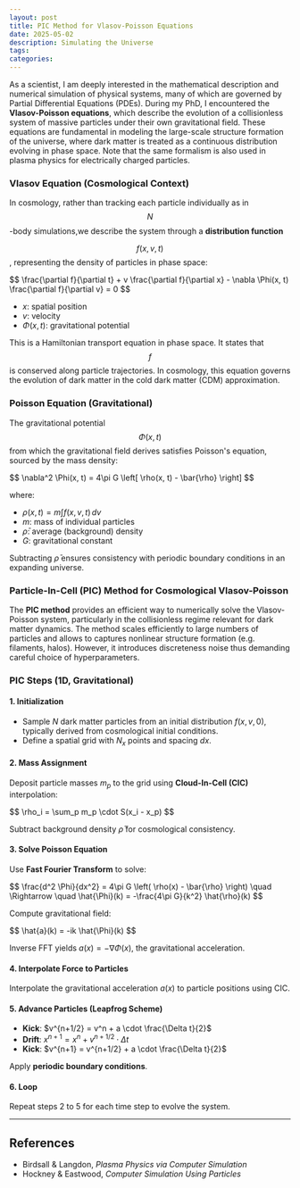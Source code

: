 ```yaml
---
layout: post
title: PIC Method for Vlasov-Poisson Equations
date: 2025-05-02
description: Simulating the Universe
tags:
categories:
---
```


As a scientist, I am deeply interested in the mathematical description and numerical simulation of physical systems, many of which are governed by Partial Differential Equations (PDEs). During my PhD, I encountered the **Vlasov-Poisson equations**, which describe the evolution of a collisionless system of massive particles under their own gravitational field. These equations are fundamental in modeling the large-scale structure formation of the universe, where dark matter is treated as a continuous distribution evolving in phase space. Note that the same formalism is also used in plasma physics for electrically charged particles.

### Vlasov Equation (Cosmological Context)

In cosmology, rather than tracking each particle individually as in $$N$$-body simulations,we describe the system through a **distribution function** $$f(x, v, t)$$, representing the density of particles in phase space:

<p>
$$
\frac{\partial f}{\partial t} + v \frac{\partial f}{\partial x} - \nabla \Phi(x, t) \frac{\partial f}{\partial v} = 0
$$
</p>

- $x$: spatial position  
- $v$: velocity  
- $\Phi(x, t)$: gravitational potential  

This is a Hamiltonian transport equation in phase space. It states that $$f$$ is conserved along particle trajectories. In cosmology, this equation governs the evolution of dark matter in the cold dark matter (CDM) approximation.

### Poisson Equation (Gravitational)

The gravitational potential $$\Phi(x, t)$$ from which the gravitational field derives satisfies Poisson's equation, sourced by the mass density:

<p>
$$
\nabla^2 \Phi(x, t) = 4\pi G \left[ \rho(x, t) - \bar{\rho} \right]
$$
</p>

where:

- $\rho(x, t) = m \int f(x, v, t) \, dv$  
- $m$: mass of individual particles  
- $\bar{\rho}$: average (background) density  
- $G$: gravitational constant  

Subtracting $\bar{\rho}$ ensures consistency with periodic boundary conditions in an expanding universe.

### Particle-In-Cell (PIC) Method for Cosmological Vlasov-Poisson

The **PIC method** provides an efficient way to numerically solve the Vlasov-Poisson system, particularly in the collisionless regime relevant for dark matter dynamics. The method scales efficiently to large numbers of particles and allows to captures nonlinear structure formation (e.g. filaments, halos). However, it introduces discreteness noise thus demanding careful choice of hyperparameters.

### PIC Steps (1D, Gravitational)

#### 1. Initialization

- Sample $N$ dark matter particles from an initial distribution $f(x, v, 0)$, typically derived from cosmological initial conditions.  
- Define a spatial grid with $N_x$ points and spacing $dx$.

#### 2. Mass Assignment

Deposit particle masses $m_p$ to the grid using **Cloud-In-Cell (CIC)** interpolation:

<p>
$$
\rho_i = \sum_p m_p \cdot S(x_i - x_p)
$$
</p>

Subtract background density $\bar{\rho}$ for cosmological consistency.

#### 3. Solve Poisson Equation

Use **Fast Fourier Transform** to solve:

<p>
$$
\frac{d^2 \Phi}{dx^2} = 4\pi G \left( \rho(x) - \bar{\rho} \right)  
\quad \Rightarrow \quad  
\hat{\Phi}(k) = -\frac{4\pi G}{k^2} \hat{\rho}(k)
$$
</p>

Compute gravitational field:

<p>
$$
\hat{a}(k) = -ik \hat{\Phi}(k)
$$
</p>

Inverse FFT yields $a(x) = -\nabla \Phi(x)$, the gravitational acceleration.

#### 4. Interpolate Force to Particles

Interpolate the gravitational acceleration $a(x)$ to particle positions using CIC.

#### 5. Advance Particles (Leapfrog Scheme)

- **Kick**: $v^{n+1/2} = v^n + a \cdot \frac{\Delta t}{2}$  
- **Drift**: $x^{n+1} = x^n + v^{n+1/2} \cdot \Delta t$
- **Kick**: $v^{n+1} = v^{n+1/2} + a \cdot \frac{\Delta t}{2}$

Apply **periodic boundary conditions**.

#### 6. Loop

Repeat steps 2 to 5 for each time step to evolve the system.


---

## References
- Birdsall & Langdon, *Plasma Physics via Computer Simulation*
- Hockney & Eastwood, *Computer Simulation Using Particles*
